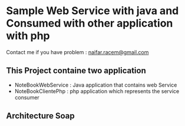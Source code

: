# Sample Web Service with java and Consumed with other application with php
Contact me if you have problem : naifar.racem@gmail.com

## This Project containe two application
* NoteBookWebService : Java application that contains web Service
* NoteBookClientePhp : php application which represents the service consumer

## Architecture Soap




